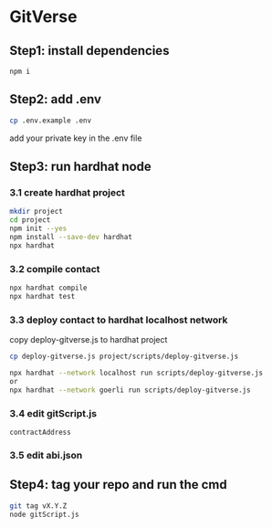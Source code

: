 # GitVerse

## Step1: install dependencies

 `npm i`

## Step2: add .env

```bash
cp .env.example .env
```

add your private key in the .env file

## Step3: run hardhat node

### 3.1 create hardhat project
```bash
mkdir project
cd project
npm init --yes
npm install --save-dev hardhat
npx hardhat
```
### 3.2 compile contact
```bash
npx hardhat compile
npx hardhat test
```

### 3.3 deploy contact to hardhat localhost network
copy deploy-gitverse.js to hardhat project
```bash
cp deploy-gitverse.js project/scripts/deploy-gitverse.js
```
```bash
npx hardhat --network localhost run scripts/deploy-gitverse.js
or
npx hardhat --network goerli run scripts/deploy-gitverse.js
```

### 3.4 edit gitScript.js
`contractAddress`

### 3.5 edit abi.json

## Step4: tag your repo and run the cmd

```bash
git tag vX.Y.Z
node gitScript.js
```
